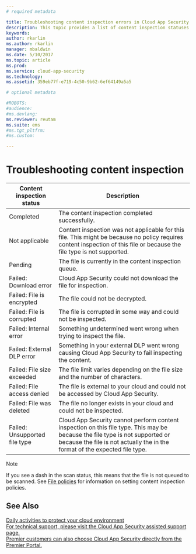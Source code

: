 ```yaml
---
# required metadata

title: Troubleshooting content inspection errors in Cloud App Security | Microsoft Docs
description: This topic provides a list of content inspection statuses and their meanings.
keywords:
author: rkarlin
ms.author: rkarlin
manager: mbaldwin
ms.date: 5/10/2017
ms.topic: article
ms.prod:
ms.service: cloud-app-security
ms.technology:
ms.assetid: 359eb77f-e719-4c50-9b62-6ef64149a5a5

# optional metadata

#ROBOTS:
#audience:
#ms.devlang:
ms.reviewer: reutam
ms.suite: ems
#ms.tgt_pltfrm:
#ms.custom:

---
```


# Troubleshooting content inspection
|Content inspection status|Description|
|----|----|
|Completed|The content inspection completed successfully.|
|Not applicable|Content inspection was not applicable for this file. This might be because no policy requires content inspection of this file or because the file type is not supported.|
|Pending|The file is currently in the content inspection queue.|
|Failed: Download error|Cloud App Security could not download the file for inspection.|
|Failed: File is encrypted|The file could not be decrypted.|
|Failed: File is corrupted|The file is corrupted in some way and could not be inspected.|
|Failed: Internal error|Something undetermined went wrong when trying to inspect the file.|
|Failed: External DLP error|Something in your external DLP went wrong causing Cloud App Security to fail inspecting the content.|
|Failed: File size exceeded|The file limit varies depending on the file size and the number of characters.|
|Failed: File access denied|The file is external to your cloud and could not be accessed by Cloud App Security.|
|Failed: File was deleted|The file no longer exists in your cloud and could not be inspected.|
|Failed: Unsupported file type|Cloud App Security cannot perform content inspection on this file type. This may be because the file type is not supported or because the file is not actually the in the format of the expected file type.|

> [!NOTE]
> If you see a dash in the scan status, this means that the file is not queued to be scanned. See [File policies](data-protection-policies.md) for information on setting content inspection policies.

## See Also  
[Daily activities to protect your cloud environment](daily-activities-to-protect-your-cloud-environment.md)   
[For technical support, please visit the Cloud App Security assisted support page.](http://support.microsoft.com/oas/default.aspx?prid=16031)   
[Premier customers can also choose Cloud App Security directly from the Premier Portal.](https://premier.microsoft.com/)  
  
  